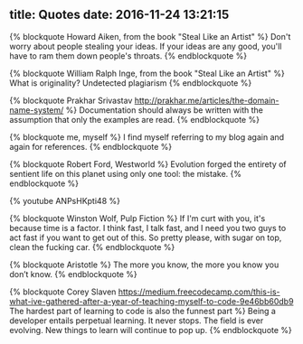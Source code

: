 title: Quotes
date: 2016-11-24 13:21:15
---

{% blockquote Howard Aiken, from the book "Steal Like an Artist" %}
Don't worry about people stealing your ideas. If your ideas are any good, you'll have to ram them down people's throats.
{% endblockquote %}

{% blockquote William Ralph Inge, from the book "Steal Like an Artist" %}
What is originality? Undetected plagiarism
{% endblockquote %}

{% blockquote Prakhar Srivastav http://prakhar.me/articles/the-domain-name-system/ %}
Documentation should always be written with the assumption that only the examples are read.
{% endblockquote %}

{% blockquote me, myself %}
I find myself referring to my blog again and again for references.
{% endblockquote %}

{% blockquote Robert Ford, Westworld %}
Evolution forged the entirety of sentient life on this planet using only one tool: the mistake.
{% endblockquote %}

{% youtube ANPsHKpti48 %}

{% blockquote Winston Wolf, Pulp Fiction %}
If I'm curt with you, it's because time is a factor. I think fast, I talk fast, and I need you two guys to act fast if you want to get out of this. So pretty please, with sugar on top, clean the fucking car.
{% endblockquote %}

{% blockquote Aristotle %}
The more you know, the more you know you don’t know.
{% endblockquote %}

{% blockquote Corey Slaven https://medium.freecodecamp.com/this-is-what-ive-gathered-after-a-year-of-teaching-myself-to-code-9e46bb60db9 The hardest part of learning to code is also the funnest part %}
Being a developer entails perpetual learning. It never stops. The field is ever evolving. New things to learn will continue to pop up.
{% endblockquote %}
